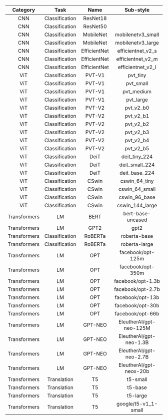 |     Category    |        Task       |     Name        | Sub-style         |
|:---------------:|:-----------------:|:---------------:|:-----------------:|
|   CNN           |   Classification  |   ResNet18      |                   |
|   CNN           |   Classification  |   ResNet50      |                   |
|   CNN           |   Classification  |   MobileNet     | mobilenetv3_small |
|   CNN           |   Classification  |   MobileNet     | mobilenetv3_large |
|   CNN           |   Classification  |   EfficientNet  | efficientnet_v2_s |
|   CNN           |   Classification  |   EfficientNet  | efficientnet_v2_m |
|   CNN           |   Classification  |   EfficientNet  | efficientnet_v2_l |
|   ViT           |   Classification  |   PVT-V1        | pvt_tiny          |
|   ViT           |   Classification  |   PVT-V1        | pvt_small         |
|   ViT           |   Classification  |   PVT-V1        | pvt_medium        |
|   ViT           |   Classification  |   PVT-V1        | pvt_large         |
|   ViT           |   Classification  |   PVT-V2        | pvt_v2_b0         |
|   ViT           |   Classification  |   PVT-V2        | pvt_v2_b1         |
|   ViT           |   Classification  |   PVT-V2        | pvt_v2_b2         |
|   ViT           |   Classification  |   PVT-V2        | pvt_v2_b3         |
|   ViT           |   Classification  |   PVT-V2        | pvt_v2_b4         |
|   ViT           |   Classification  |   PVT-V2        | pvt_v2_b5         |
|   ViT           |   Classification  |   DeiT          | deit_tiny_224     |
|   ViT           |   Classification  |   DeiT          | deit_small_224    |
|   ViT           |   Classification  |   DeiT          | deit_base_224     |
|   ViT           |   Classification  |   CSwin         | cswin_64_tiny     |
|   ViT           |   Classification  |   CSwin         | cswin_64_small    |
|   ViT           |   Classification  |   CSwin         | cswin_96_base     |
|   ViT           |   Classification  |   CSwin         | cswin_144_large   |
|   Transformers  |   LM              |   BERT          | bert-base-uncased |
|   Transformers  |   LM              |   GPT2          | gpt2              |
|   Transformers  |   Classification  |   RoBERTa       | roberta-base      |
|   Transformers  |   Classification  |   RoBERTa       | roberta-large     |
|   Transformers  |   LM              |   OPT           | facebook/opt-125m |
|   Transformers  |   LM              |   OPT           | facebook/opt-350m |
|   Transformers  |   LM              |   OPT           | facebook/opt-1.3b |
|   Transformers  |   LM              |   OPT           | facebook/opt-2.7b |
|   Transformers  |   LM              |   OPT           | facebook/opt-13b  |
|   Transformers  |   LM              |   OPT           | facebook/opt-30b  |
|   Transformers  |   LM              |   OPT           | facebook/opt-66b  |
|   Transformers  |   LM              |   GPT-NEO       | EleutherAI/gpt-neo-125M  |
|   Transformers  |   LM              |   GPT-NEO       | EleutherAI/gpt-neo-1.3B  |
|   Transformers  |   LM              |   GPT-NEO       | EleutherAI/gpt-neo-2.7B  |
|   Transformers  |   LM              |   GPT-NEO       | EleutherAI/gpt-neox-20b  |
|   Transformers  |   Translation     |   T5            | t5-small          |
|   Transformers  |   Translation     |   T5            | t5-base           |
|   Transformers  |   Translation     |   T5            | t5-large          |
|   Transformers  |   Translation     |   T5            | google/t5-v1_1-small  |
